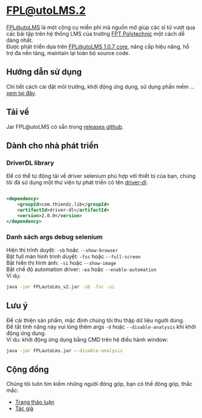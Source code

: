 # FPL@utoLMS.2

[FPL@utoLMS](https://github.com/PhamHuyThien/fpl-auto-lms-2) là một công cụ miễn phí mã nguồn mở giúp các sĩ tử vượt qua
các bài tập trên hệ thống LMS của trường [FPT Polytechnic](https://caodang.fpt.edu.vn/) một cách dễ dàng nhất.  
Được phát triển dựa trên [FPL@utoLMS 1.0.7 core](https://github.com/PhamHuyThien/fpl-auto-lms), nâng cấp hiệu năng, hỗ
trợ đa nền tảng, maintain lại toàn bộ source code.

## Hướng dẫn sử dụng

Chi tiết cách cài đặt môi trường, khởi động ứng dụng, sử dụng phần mềm
... [xem tại đây](https://www.youtube.com/watch?v=TYhdLhFD3j8).

## Tải về

Jar FPL@utoLMS có sẵn trong [releases github](https://github.com/PhamHuyThien/fpl-auto-lms-2/releases).

## Dành cho nhà phát triển

### DriverDL library

Để có thể tự động tải về driver selenium phù hợp với thiết bị của bạn, chúng tôi đã sử dụng một thư viện tự phát triển
có tên [driver-dl](https://github.com/PhamHuyThien/driver-dl).

```xml

<dependency>
    <groupId>com.thiendz.lib</groupId>
    <artifactId>driver-dl</artifactId>
    <version>2.0.0</version>
</dependency>
```

### Danh sách args debug selenium

Hiện thị trình duyệt: `-sb` hoặc `--show-browser`  
Bật full màn hình trình duyệt: `-fsc` hoặc `--full-screen`  
Bật hiển thị hình ảnh: `-si` hoặc `--show-image`  
Bật chế độ automation driver: `-ea` hoặc `--enable-automation`  
Ví dụ:

```cmd
java -jar FPLautoLms_v2.jar -sb -fsc -si
```

## Lưu ý

Để cải thiện sản phẩm, mặc định chúng tôi thu thập dữ liệu người dùng.  
Để tắt tính năng này vui lòng thêm args `-d` hoặc `--disable-analysis` khi khởi động ứng dụng.  
Ví du: khởi động ứng dụng bằng CMD trên hệ điều hành window:

```cmd
java -jar FPLautoLms.jar --disable-analysis
```

## Cộng đồng

Chúng tôi luôn tìm kiếm những người đóng góp, bạn có thể đóng góp, thắc mắc:

- [Trang thảo luận](https://www.facebook.com/210874576940463)
- [Tác giả](https://fb.com/thiendz.systemerror)